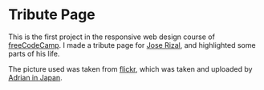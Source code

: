 # Tribute Page
This is the first project in the responsive web design course of [freeCodeCamp](https://www.freecodecamp.org/). I made a tribute page for [Jose Rizal](https://www.britannica.com/biography/Jose-Rizal), and highlighted some parts of his life.

The picture used was taken from [flickr](https://www.flickr.com/photos/98599181@N00/3850348047), which was taken and uploaded by [Adrian in Japan](https://www.flickr.com/photos/98599181@N00/).